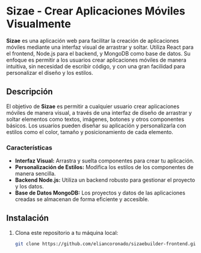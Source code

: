 # Sizae - Crear Aplicaciones Móviles Visualmente

**Sizae** es una aplicación web para facilitar la creación de aplicaciones móviles mediante una interfaz visual de arrastrar y soltar. Utiliza React para el frontend, Node.js para el backend, y MongoDB como base de datos. Su enfoque es permitir a los usuarios crear aplicaciones móviles de manera intuitiva, sin necesidad de escribir código, y con una gran facilidad para personalizar el diseño y los estilos.

## Descripción

El objetivo de **Sizae** es permitir a cualquier usuario crear aplicaciones móviles de manera visual, a través de una interfaz de diseño de arrastrar y soltar elementos como textos, imágenes, botones y otros componentes básicos. Los usuarios pueden diseñar su aplicación y personalizarla con estilos como el color, tamaño y posicionamiento de cada elemento.

### Características

- **Interfaz Visual:** Arrastra y suelta componentes para crear tu aplicación.
- **Personalización de Estilos:** Modifica los estilos de los componentes de manera sencilla.
- **Backend Node.js:** Utiliza un backend robusto para gestionar el proyecto y los datos.
- **Base de Datos MongoDB:** Los proyectos y datos de las aplicaciones creadas se almacenan de forma eficiente y accesible.

## Instalación

1. Clona este repositorio a tu máquina local:

   ```bash
   git clone https://github.com/eliancoronado/sizaebuilder-frontend.git
